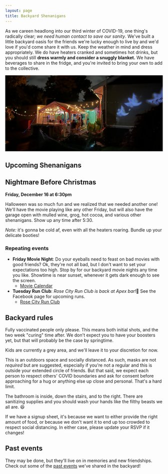 ```yaml
---
layout: page
title: Backyard Shenanigans
---
```


As we careen headlong into our third winter of COVID-19, one thing's radically
clear; _we need human contact to save our sanity_. We've built a little backyard
 oasis for the friends we're lucky enough to live by and we'd love if you'd come
share it with us. Keep the weather in mind and dress appropriately. We do have
heaters cranked and sometimes hot drinks, but you should still **dress warmly and
consider a snuggly blanket.** We have beverages to share in the fridge, and you're
invited to bring your own to add to the collective.

![Backyard photo with Josh singing spooky karaoke](/assets/images/backyard.jpg)


## Upcoming Shenanigans

## Nightmare Before Christmas
**Friday, December 16 at 6:30pm**

Halloween was so much fun and we realized that we needed another one!
We'll have the movie playing like any other Friday, but will also have the garage open with mulled wine, grog, hot cocoa, and various other shenanigans.
Show up any time after 5:30.

*Note:* it's gonna be cold af, even with all the heaters roaring. Bundle up your delicate booties!


### Repeating events
* **Friday Movie Night**: Do your eyeballs need to feast on bad movies with good friends? Ok, they're not all bad, but I don't want to set your expectations too high. Stop by for our backyard movie nights any time you like. Showtime is near sunset, whenever it gets dark enough to see the screen.
  * [Movie Calendar](https://docs.google.com/spreadsheets/d/1dvS1hVPiwiNV6u1ZhoIPTQc-Wa7ub_-LjHFjCoU8Yeo/edit?usp=sharing)
* **Tuesday Run Club**: *Rose City Run Club is back at Apex bar!*🎉 See the Facebook page for upcoming runs.
  * [Rose City Run Club](https://www.facebook.com/RoseCityRun/events/)


## Backyard rules

Fully vaccinated people only please. This means both initial shots, and the two
week "curing" time after. We don't expect you to have your boosters yet, but
that will probably be the case by springtime.

Kids are currently a grey area, and we'll leave it to your discretion for now.

This is an outdoors space and socially distanced. As such, masks are not
_required_ but are suggested, especially if you're not a regular and this is
outside your extended circle of friends. But that said, we expect each person to respect
others' COVID boundaries and ask for consent before approaching for
a hug or anything else up close and personal. That's a hard
limit.

The bathroom is inside, down the stairs, and to the right. There are sanitizing
supplies and you should wash your hands like the filthy beasts we all are. 😆

If we have a signup sheet, it's because we want to either provide the right
amount of food, or because we don't want it to end up too crowded to respect
social distancing. In either case, please update your RSVP if it changes!


## Past events

They may be done, but they'll live on in memories and new friendships. Check
out some of the [past events](past) we've shared in the backyard!
